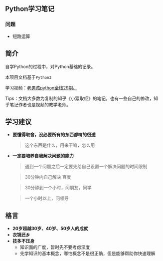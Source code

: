 ## Python学习笔记

### 问题

- 短路运算


## 简介

自学Python的过程中，对Python基础的记录。

本项目文档基于`Python3`

学习视频：[老男孩python全栈29期。](https://www.bilibili.com/video/BV1QE41147hU?p=5)

Tips：文档大多数为复制的知乎《小猿取经》的笔记，也有一些自己的修改，知乎笔记作者也是视频的教学老师。

## 学习建议

- **要懂得取舍，没必要所有的东西都啃的很透**

  > 这个东西是什么，用来干嘛，怎么用

- **一定要培养自我解决问题的能力**

  > 遇到一个问题之后一定要先给自己设置一个解决问题的时间限制

  > 30分钟内自己解决  百度

  > 30分钟到一个小时，问朋友，同学

  > 一个小时以上，问领导



## 格言

- **20岁超越30岁、40岁、50岁人的成就**
- **衣锦还乡**
- **技多不压身**
  - 知识面的广度，暂时先不要考虑深度
  - 先学知识的基本概念，哪怕概念不是很正确，但是能够帮助你快速理解